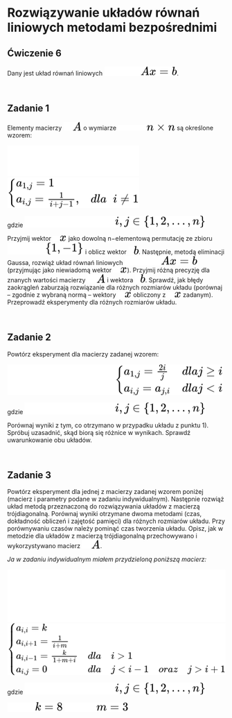 # Rozwiązywanie układów równań liniowych metodami bezpośrednimi
## Ćwiczenie 6

Dany jest układ równań liniowych <!-- $Ax=b$ --> <img style="transform: translateY(0.1em);" src="..\svg\dark-mode\CWGGnbaO9o.svg#gh-dark-mode-only"><img style="transform: translateY(0.1em);" src="..\svg\light-mode\CWGGnbaO9o.svg#gh-light-mode-only">.

<br>

## Zadanie 1
Elementy macierzy <!-- $A$ --> <img style="transform: translateY(0.1em);" src="..\svg\dark-mode\Iljj5oBSFh.svg#gh-dark-mode-only"><img style="transform: translateY(0.1em);" src="..\svg\light-mode\Iljj5oBSFh.svg#gh-light-mode-only"> o wymiarze <!-- $n \times n$ --> <img style="transform: translateY(0.1em);" src="..\svg\dark-mode\0gbYgA8clr.svg#gh-dark-mode-only"><img style="transform: translateY(0.1em);" src="..\svg\light-mode\0gbYgA8clr.svg#gh-light-mode-only"> są określone wzorem:

<!-- $
\begin{cases} 
    a_{1, j} = 1 \\ 
    a_{i, j} = \frac{1}{i + j - 1}, & dla \hspace{10px} i \neq 1 \\
\end{cases}
$ --> <img style="transform: translateY(0.1em);" src="..\svg\dark-mode\7k7KXlAlBM.svg#gh-dark-mode-only"><img style="transform: translateY(0.1em);" src="..\svg\light-mode\7k7KXlAlBM.svg#gh-light-mode-only">

gdzie <!-- $i, j \in \{1, 2, ..., n\}$ --> <img style="transform: translateY(0.1em);" src="..\svg\dark-mode\9sQDE4tzCJ.svg#gh-dark-mode-only"><img style="transform: translateY(0.1em);" src="..\svg\light-mode\9sQDE4tzCJ.svg#gh-light-mode-only">

Przyjmij wektor <!-- $x$ --> <img style="transform: translateY(0.1em);" src="..\svg\dark-mode\4vt7bWN9i6.svg#gh-dark-mode-only"><img style="transform: translateY(0.1em);" src="..\svg\light-mode\4vt7bWN9i6.svg#gh-light-mode-only"> jako dowolną n−elementową permutację ze zbioru <!-- $\{ 1, -1 \}$ --> <img style="transform: translateY(0.1em);" src="..\svg\dark-mode\982xEBWSat.svg#gh-dark-mode-only"><img style="transform: translateY(0.1em);" src="..\svg\light-mode\982xEBWSat.svg#gh-light-mode-only"> i oblicz wektor <!-- $b$ --> <img style="transform: translateY(0.1em);" src="..\svg\dark-mode\FTJKvDSloe.svg#gh-dark-mode-only"><img style="transform: translateY(0.1em);" src="..\svg\light-mode\FTJKvDSloe.svg#gh-light-mode-only">. 
Następnie, metodą eliminacji Gaussa, rozwiąż układ równań liniowych <!-- $Ax=b$ --> <img style="transform: translateY(0.1em);" src="..\svg\dark-mode\CWGGnbaO9o.svg#gh-dark-mode-only"><img style="transform: translateY(0.1em);" src="..\svg\light-mode\CWGGnbaO9o.svg#gh-light-mode-only"> (przyjmując jako 
niewiadomą wektor <!-- $x$ --> <img style="transform: translateY(0.1em);" src="..\svg\dark-mode\4vt7bWN9i6.svg#gh-dark-mode-only"><img style="transform: translateY(0.1em);" src="..\svg\light-mode\4vt7bWN9i6.svg#gh-light-mode-only">). Przyjmij różną precyzję dla znanych wartości macierzy <!-- $A$ --> <img style="transform: translateY(0.1em);" src="..\svg\dark-mode\Iljj5oBSFh.svg#gh-dark-mode-only"><img style="transform: translateY(0.1em);" src="..\svg\light-mode\Iljj5oBSFh.svg#gh-light-mode-only">  i wektora <!-- $b$ --> <img style="transform: translateY(0.1em);" src="..\svg\dark-mode\FTJKvDSloe.svg#gh-dark-mode-only"><img style="transform: translateY(0.1em);" src="..\svg\light-mode\FTJKvDSloe.svg#gh-light-mode-only">. 
Sprawdź, jak błędy zaokrągleń zaburzają rozwiązanie dla różnych rozmiarów układu (porównaj – 
zgodnie z wybraną normą – wektory <!-- $x$ --> <img style="transform: translateY(0.1em);" src="..\svg\dark-mode\4vt7bWN9i6.svg#gh-dark-mode-only"><img style="transform: translateY(0.1em);" src="..\svg\light-mode\4vt7bWN9i6.svg#gh-light-mode-only"> obliczony z <!-- $x$ --> <img style="transform: translateY(0.1em);" src="..\svg\dark-mode\4vt7bWN9i6.svg#gh-dark-mode-only"><img style="transform: translateY(0.1em);" src="..\svg\light-mode\4vt7bWN9i6.svg#gh-light-mode-only"> zadanym). Przeprowadź eksperymenty dla różnych rozmiarów układu.

<br>

## Zadanie 2

Powtórz eksperyment dla macierzy zadanej wzorem:

<!-- $
\begin{cases} 
    a_{1, j} = \frac{2i}{j} & dla j \ge i \\ 
    a_{i, j} = a_{j, i} & dla j < i \\
\end{cases}
$ --> <img style="transform: translateY(0.1em);" src="..\svg\dark-mode\n6z5wOcMPw.svg#gh-dark-mode-only"><img style="transform: translateY(0.1em);" src="..\svg\light-mode\n6z5wOcMPw.svg#gh-light-mode-only">

gdzie <!-- $i, j \in \{1, 2, ..., n\}$ --> <img style="transform: translateY(0.1em);" src="..\svg\dark-mode\9sQDE4tzCJ.svg#gh-dark-mode-only"><img style="transform: translateY(0.1em);" src="..\svg\light-mode\9sQDE4tzCJ.svg#gh-light-mode-only">

Porównaj wyniki z tym, co otrzymano w przypadku układu z punktu 1). Spróbuj uzasadnić, skąd 
biorą się różnice w wynikach. Sprawdź uwarunkowanie obu układów.

<br>

## Zadanie 3

Powtórz eksperyment dla jednej z macierzy zadanej wzorem poniżej (macierz i parametry podane 
w zadaniu indywidualnym). Następnie rozwiąż układ metodą przeznaczoną do rozwiązywania 
układów z macierzą trójdiagonalną. Porównaj wyniki otrzymane dwoma metodami (czas, 
dokładność obliczeń i zajętość pamięci) dla różnych rozmiarów układu. Przy porównywaniu 
czasów należy pominąć czas tworzenia układu. Opisz, jak w metodzie dla układów z macierzą
trójdiagonalną przechowywano i wykorzystywano macierz <!-- $A$ --> <img style="transform: translateY(0.1em);" src="..\svg\dark-mode\Iljj5oBSFh.svg#gh-dark-mode-only"><img style="transform: translateY(0.1em);" src="..\svg\light-mode\Iljj5oBSFh.svg#gh-light-mode-only">.

*Ja w zadaniu indywidualnym miałem przydzieloną poniższą macierz:*

<!-- $
\begin{cases} 
    a_{i, i} = k \\ 
    a_{i, i + 1} = \frac{1}{i + m} \\
    a_{i, i - 1} = \frac{k}{1 + m + i} & dla & i > 1 \\
    a_{i, j} = 0 & dla & j < i - 1 & oraz & j > i + 1 \\
\end{cases}
$ --> <img style="transform: translateY(0.1em);" src="..\svg\dark-mode\4BmNvAFmyh.svg#gh-dark-mode-only"><img style="transform: translateY(0.1em);" src="..\svg\light-mode\4BmNvAFmyh.svg#gh-light-mode-only">  

gdzie <!-- $i, j \in \{1, 2, ..., n\}$ --> <img style="transform: translateY(0.1em);" src="..\svg\dark-mode\9sQDE4tzCJ.svg#gh-dark-mode-only"><img style="transform: translateY(0.1em);" src="..\svg\light-mode\9sQDE4tzCJ.svg#gh-light-mode-only">

<!-- $k=8$ --> <img style="transform: translateY(0.1em);" src="..\svg\dark-mode\ZJ2pULi42I.svg#gh-dark-mode-only"><img style="transform: translateY(0.1em);" src="..\svg\light-mode\ZJ2pULi42I.svg#gh-light-mode-only">

<!-- $m=3$ --> <img style="transform: translateY(0.1em);" src="..\svg\dark-mode\A9GBMQvq17.svg#gh-dark-mode-only"><img style="transform: translateY(0.1em);" src="..\svg\light-mode\A9GBMQvq17.svg#gh-light-mode-only">
